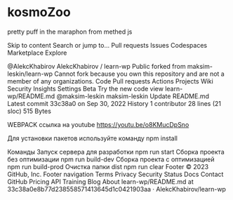 # kosmoZoo
pretty puff in the maraphon from methed js

Skip to content
Search or jump to…
Pull requests
Issues
Codespaces
Marketplace
Explore
 
@AlekcKhabirov 
AlekcKhabirov
/
learn-wp
Public
forked from maksim-leskin/learn-wp
Cannot fork because you own this repository and are not a member of any organizations.
Code
Pull requests
Actions
Projects
Wiki
Security
Insights
Settings
Beta Try the new code view
learn-wp/README.md
@maksim-leskin
maksim-leskin Update README.md
Latest commit 33c38a0 on Sep 30, 2022
 History
 1 contributor
28 lines (21 sloc)  515 Bytes
 

WEBPACK
ссылка на youtube https://youtu.be/o8KMucDpSno

Для установки пакетов используйте команду npm install

Команды
Запуск сервера для разработки
npm run start
Сборка проекта без оптимизации
npm run build-dev
Сборка проекта с оптимизацией
npm run build-prod
Очистка папки dist
npm run clear
Footer
© 2023 GitHub, Inc.
Footer navigation
Terms
Privacy
Security
Status
Docs
Contact GitHub
Pricing
API
Training
Blog
About
learn-wp/README.md at 33c38a0e8b77d238558571413645d1c0421903aa · AlekcKhabirov/learn-wp